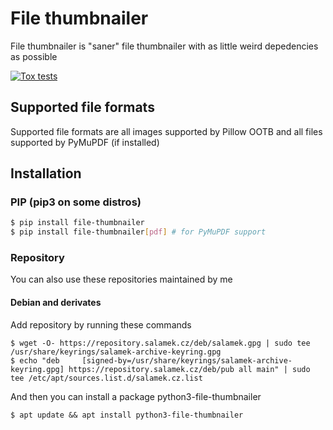 # File thumbnailer
File thumbnailer is "saner" file thumbnailer with as little weird depedencies as possible

[![Tox tests](https://github.com/Salamek/file-thumbnailer/actions/workflows/python-test.yml/badge.svg)](https://github.com/Salamek/file-thumbnailer/actions/workflows/python-test.yml)

## Supported file formats

Supported file formats are all images supported by Pillow OOTB and all files supported by PyMuPDF (if installed)

## Installation

### PIP (pip3 on some distros)
```bash
$ pip install file-thumbnailer
$ pip install file-thumbnailer[pdf] # for PyMuPDF support
```



### Repository
You can also use these repositories maintained by me
#### Debian and derivates

Add repository by running these commands

```
$ wget -O- https://repository.salamek.cz/deb/salamek.gpg | sudo tee /usr/share/keyrings/salamek-archive-keyring.gpg
$ echo "deb     [signed-by=/usr/share/keyrings/salamek-archive-keyring.gpg] https://repository.salamek.cz/deb/pub all main" | sudo tee /etc/apt/sources.list.d/salamek.cz.list
```

And then you can install a package python3-file-thumbnailer

```
$ apt update && apt install python3-file-thumbnailer
```
